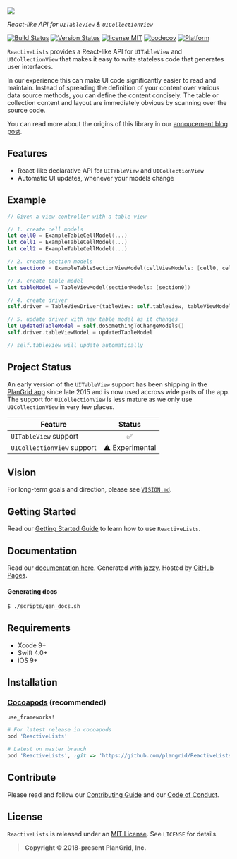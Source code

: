 <img src="https://raw.githubusercontent.com/plangrid/ReactiveLists/master/Resources/logo.png"/>

*React-like API for `UITableView` & `UICollectionView`*

[![Build Status](https://travis-ci.org/plangrid/ReactiveLists.svg?branch=master)](https://travis-ci.org/plangrid/ReactiveLists) [![Version Status](https://img.shields.io/cocoapods/v/ReactiveLists.svg)][podLink] [![license MIT](https://img.shields.io/cocoapods/l/ReactiveLists.svg)][mitLink] [![codecov](https://codecov.io/gh/plangrid/ReactiveLists/branch/master/graph/badge.svg)](https://codecov.io/gh/plangrid/ReactiveLists) [![Platform](https://img.shields.io/cocoapods/p/ReactiveLists.svg)][docsLink]

`ReactiveLists` provides a React-like API for `UITableView` and `UICollectionView` that makes it easy to write stateless code that generates user interfaces. 

In our experience this can make UI code significantly easier to read and maintain. Instead of spreading the definition of your content over various data source methods, you can define the content concisely. The table or collection content and layout are immediately obvious by scanning over the source code.

You can read more about the origins of this library in our [annoucement blog post](https://medium.com/plangrid-technology/open-sourcing-reactivelists-for-ios-3abdf41b770a).

## Features

- React-like declarative API for `UITableView` and `UICollectionView`
- Automatic UI updates, whenever your models change

## Example

```swift
// Given a view controller with a table view

// 1. create cell models
let cell0 = ExampleTableCellModel(...)
let cell1 = ExampleTableCellModel(...)
let cell2 = ExampleTableCellModel(...)

// 2. create section models
let section0 = ExampleTableSectionViewModel(cellViewModels: [cell0, cell1, cell2])

// 3. create table model
let tableModel = TableViewModel(sectionModels: [section0])

// 4. create driver
self.driver = TableViewDriver(tableView: self.tableView, tableViewModel: tableModel)

// 5. update driver with new table model as it changes
let updatedTableModel = self.doSomethingToChangeModels()
self.driver.tableViewModel = updatedTableModel

// self.tableView will update automatically
```

## Project Status

An early version of  the `UITableView` support has been shipping in the [PlanGrid app](https://itunes.apple.com/us/app/plangrid-construction-software/id498795789?mt=8) since late 2015 and is now used accross wide parts of the app. The support for `UICollectionView` is less mature as we only use `UICollectionView` in very few places.

| Feature                    |     Status      |
| -------------------------- | :-------------: |
| `UITableView` support      |        ✅        |
| `UICollectionView` support | ⚠️ Experimental |

## Vision

For long-term goals and direction, please see [`VISION.md`](https://github.com/plangrid/ReactiveLists/blob/master/Guides/VISION.md).

## Getting Started

Read our [Getting Started Guide](https://github.com/plangrid/ReactiveLists/blob/master/Guides/Getting%20Started.md) to learn how to use `ReactiveLists`.

## Documentation

Read our [documentation here][docsLink]. Generated with [jazzy](https://github.com/realm/jazzy). Hosted by [GitHub Pages](https://pages.github.com).

#### Generating docs

```bash
$ ./scripts/gen_docs.sh
```

## Requirements

* Xcode 9+
* Swift 4.0+
* iOS 9+

## Installation

### [Cocoapods](https://cocoapods.org/) (recommended)

```ruby
use_frameworks!

# For latest release in cocoapods
pod 'ReactiveLists'

# Latest on master branch
pod 'ReactiveLists', :git => 'https://github.com/plangrid/ReactiveLists.git', :branch => 'master'
```

## Contribute

Please read and follow our [Contributing Guide](https://github.com/plangrid/ReactiveLists/blob/master/.github/CONTRIBUTING.md) and our [Code of Conduct](https://github.com/plangrid/ReactiveLists/blob/master/CODE_OF_CONDUCT.md).

## License

`ReactiveLists` is released under an [MIT License][mitLink]. See `LICENSE` for details.

> **Copyright &copy; 2018-present PlanGrid, Inc.**

[docsLink]:https://plangrid.github.io/ReactiveLists
[podLink]:https://cocoapods.org/pods/ReactiveLists
[mitLink]:https://opensource.org/licenses/MIT
